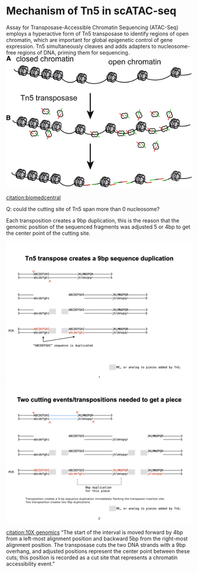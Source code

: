 # Mechanism of Tn5 in scATAC-seq
Assay for Transposase-Accessible Chromatin Sequencing (ATAC-Seq) employs a hyperactive form of Tn5 transposase to identify regions of open chromatin, which are important for global epigenetic control of gene expression. Tn5 simultaneously cleaves and adds adapters to nucleosome-free regions of DNA, priming them for sequencing.
                                                               ![example](Tn5.vs.chromatin.png)
 
[citation:biomedcentral](https://hereditasjournal.biomedcentral.com/articles/10.1186/s41065-019-0105-9)

Q: could the cutting site of Tn5 span more than 0 nucleosome?
 
 
Each transposition creates a 9bp duplication, this is the reason that the genomic position of the sequenced fragments was adjusted 5 or 4bp to get the center point of the cutting site.

![Tn5 cutting once](Tn5.cut1.jpeg)
![Tn5 cutting twice](Tn5.cut2.jpeg)


[citation:10X genomics](https://support.10xgenomics.com/single-cell-atac/software/pipelines/latest/output/fragments)
“The start of the interval is moved forward by 4bp from a left-most alignment position and backward 5bp from the right-most alignment position. The transposase cuts the two DNA strands with a 9bp overhang, and adjusted positions represent the center point between these cuts; this position is recorded as a cut site that represents a chromatin accessibility event.”
